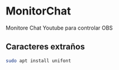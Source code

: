 # MonitorChat
Monitore Chat Youtube para controlar OBS



## Caracteres extraños
```bash
sudo apt install unifont
```
